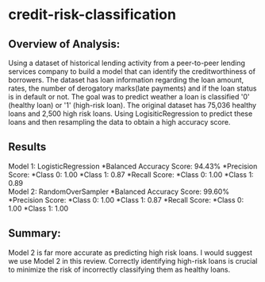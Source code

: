 # credit-risk-classification

## Overview of Analysis:

Using a dataset of historical lending activity from a peer-to-peer lending services company to build a model that can identify the creditworthiness of borrowers. 
The dataset has loan information regarding the loan amount, rates, the number of derogatory marks(late payments) and if the loan status is in default or not. The goal was to predict weather a loan is classified  '0' (healthy loan) or '1' (high-risk loan). The original dataset has 75,036 healthy loans and 2,500 high risk loans. Using LogisiticRegression to predict these loans and then resampling the data to obtain a high accuracy score.

## Results
  Model 1: LogisticRegression
        *Balanced Accuracy Score: 94.43%
        *Precision Score: 
          *Class 0: 1.00
          *Class 1: 0.87
        *Recall Score:
          *Class 0: 1.00
          *Class 1: 0.89   
  Model 2: RandomOverSampler
        *Balanced Accuracy Score: 99.60%
        *Precision Score: 
          *Class 0: 1.00
          *Class 1: 0.87
        *Recall Score:
          *Class 0: 1.00
          *Class 1: 1.00
          
## Summary:
 Model 2 is far more accurate as predicting high risk loans. I would suggest we use Model 2 in this review.
 Correctly identifying high-risk loans is crucial to minimize the risk of incorrectly classifying them as healthy loans.
 
